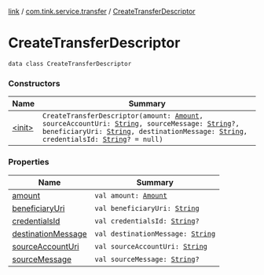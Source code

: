 [link](../../index.md) / [com.tink.service.transfer](../index.md) / [CreateTransferDescriptor](./index.md)

# CreateTransferDescriptor

`data class CreateTransferDescriptor`

### Constructors

| Name | Summary |
|---|---|
| [&lt;init&gt;](-init-.md) | `CreateTransferDescriptor(amount: `[`Amount`](../../com.tink.model.misc/-amount/index.md)`, sourceAccountUri: `[`String`](https://kotlinlang.org/api/latest/jvm/stdlib/kotlin/-string/index.html)`, sourceMessage: `[`String`](https://kotlinlang.org/api/latest/jvm/stdlib/kotlin/-string/index.html)`?, beneficiaryUri: `[`String`](https://kotlinlang.org/api/latest/jvm/stdlib/kotlin/-string/index.html)`, destinationMessage: `[`String`](https://kotlinlang.org/api/latest/jvm/stdlib/kotlin/-string/index.html)`, credentialsId: `[`String`](https://kotlinlang.org/api/latest/jvm/stdlib/kotlin/-string/index.html)`? = null)` |

### Properties

| Name | Summary |
|---|---|
| [amount](amount.md) | `val amount: `[`Amount`](../../com.tink.model.misc/-amount/index.md) |
| [beneficiaryUri](beneficiary-uri.md) | `val beneficiaryUri: `[`String`](https://kotlinlang.org/api/latest/jvm/stdlib/kotlin/-string/index.html) |
| [credentialsId](credentials-id.md) | `val credentialsId: `[`String`](https://kotlinlang.org/api/latest/jvm/stdlib/kotlin/-string/index.html)`?` |
| [destinationMessage](destination-message.md) | `val destinationMessage: `[`String`](https://kotlinlang.org/api/latest/jvm/stdlib/kotlin/-string/index.html) |
| [sourceAccountUri](source-account-uri.md) | `val sourceAccountUri: `[`String`](https://kotlinlang.org/api/latest/jvm/stdlib/kotlin/-string/index.html) |
| [sourceMessage](source-message.md) | `val sourceMessage: `[`String`](https://kotlinlang.org/api/latest/jvm/stdlib/kotlin/-string/index.html)`?` |
